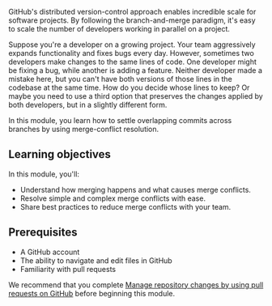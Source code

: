 GitHub's distributed version-control approach enables incredible scale for software projects. By following the branch-and-merge paradigm, it's easy to scale the number of developers working in parallel on a project.

Suppose you're a developer on a growing project. Your team aggressively expands functionality and fixes bugs every day. However, sometimes two developers make changes to the same lines of code. One developer might be fixing a bug, while another is adding a feature. Neither developer made a mistake here, but you can't have both versions of those lines in the codebase at the same time. How do you decide whose lines to keep? Or maybe you need to use a third option that preserves the changes applied by both developers, but in a slightly different form.

In this module, you learn how to settle overlapping commits across branches by using merge-conflict resolution.

## Learning objectives

In this module, you'll:

- Understand how merging happens and what causes merge conflicts.
- Resolve simple and complex merge conflicts with ease.
- Share best practices to reduce merge conflicts with your team.

## Prerequisites

- A GitHub account
- The ability to navigate and edit files in GitHub
- Familiarity with pull requests

We recommend that you complete [Manage repository changes by using pull requests on GitHub](/training/modules/manage-changes-pull-requests-github) before beginning this module.
